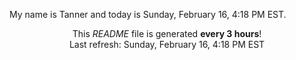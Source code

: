 My name is Tanner and today is Sunday, February 16, 4:18 PM EST.

<p align="center">This <i>README</i> file is generated <b>every 3 hours</b>!</br>Last refresh: Sunday, February 16, 4:18 PM EST<br /></p>
